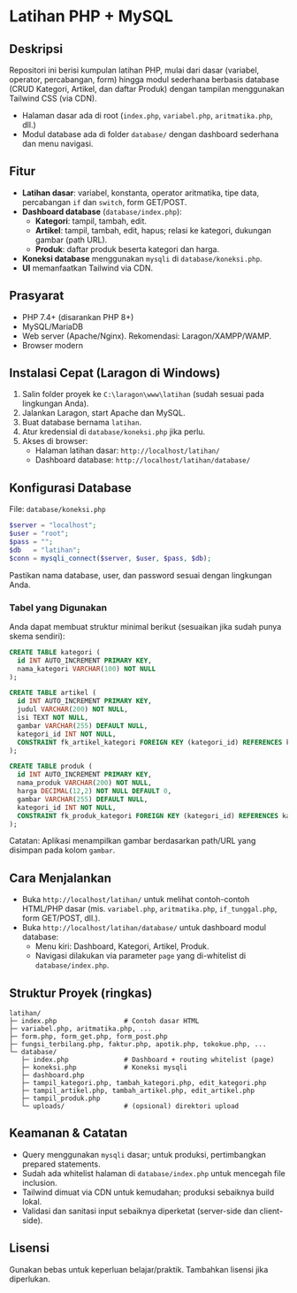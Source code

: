# Latihan PHP + MySQL

## Deskripsi
Repositori ini berisi kumpulan latihan PHP, mulai dari dasar (variabel, operator, percabangan, form) hingga modul sederhana berbasis database (CRUD Kategori, Artikel, dan daftar Produk) dengan tampilan menggunakan Tailwind CSS (via CDN).

- Halaman dasar ada di root (`index.php`, `variabel.php`, `aritmatika.php`, dll.)
- Modul database ada di folder `database/` dengan dashboard sederhana dan menu navigasi.

## Fitur
- **Latihan dasar**: variabel, konstanta, operator aritmatika, tipe data, percabangan `if` dan `switch`, form GET/POST.
- **Dashboard database** (`database/index.php`):
  - **Kategori**: tampil, tambah, edit.
  - **Artikel**: tampil, tambah, edit, hapus; relasi ke kategori, dukungan gambar (path URL).
  - **Produk**: daftar produk beserta kategori dan harga.
- **Koneksi database** menggunakan `mysqli` di `database/koneksi.php`.
- **UI** memanfaatkan Tailwind via CDN.

## Prasyarat
- PHP 7.4+ (disarankan PHP 8+)
- MySQL/MariaDB
- Web server (Apache/Nginx). Rekomendasi: Laragon/XAMPP/WAMP.
- Browser modern

## Instalasi Cepat (Laragon di Windows)
1. Salin folder proyek ke `C:\laragon\www\latihan` (sudah sesuai pada lingkungan Anda).
2. Jalankan Laragon, start Apache dan MySQL.
3. Buat database bernama `latihan`.
4. Atur kredensial di `database/koneksi.php` jika perlu.
5. Akses di browser:
   - Halaman latihan dasar: `http://localhost/latihan/`
   - Dashboard database: `http://localhost/latihan/database/`

## Konfigurasi Database
File: `database/koneksi.php`
```php
$server = "localhost";
$user = "root";
$pass = "";
$db   = "latihan";
$conn = mysqli_connect($server, $user, $pass, $db);
```
Pastikan nama database, user, dan password sesuai dengan lingkungan Anda.

### Tabel yang Digunakan
Anda dapat membuat struktur minimal berikut (sesuaikan jika sudah punya skema sendiri):

```sql
CREATE TABLE kategori (
  id INT AUTO_INCREMENT PRIMARY KEY,
  nama_kategori VARCHAR(100) NOT NULL
);

CREATE TABLE artikel (
  id INT AUTO_INCREMENT PRIMARY KEY,
  judul VARCHAR(200) NOT NULL,
  isi TEXT NOT NULL,
  gambar VARCHAR(255) DEFAULT NULL,
  kategori_id INT NOT NULL,
  CONSTRAINT fk_artikel_kategori FOREIGN KEY (kategori_id) REFERENCES kategori(id)
);

CREATE TABLE produk (
  id INT AUTO_INCREMENT PRIMARY KEY,
  nama_produk VARCHAR(200) NOT NULL,
  harga DECIMAL(12,2) NOT NULL DEFAULT 0,
  gambar VARCHAR(255) DEFAULT NULL,
  kategori_id INT NOT NULL,
  CONSTRAINT fk_produk_kategori FOREIGN KEY (kategori_id) REFERENCES kategori(id)
);
```

Catatan: Aplikasi menampilkan gambar berdasarkan path/URL yang disimpan pada kolom `gambar`.

## Cara Menjalankan
- Buka `http://localhost/latihan/` untuk melihat contoh-contoh HTML/PHP dasar (mis. `variabel.php`, `aritmatika.php`, `if_tunggal.php`, form GET/POST, dll.).
- Buka `http://localhost/latihan/database/` untuk dashboard modul database:
  - Menu kiri: Dashboard, Kategori, Artikel, Produk.
  - Navigasi dilakukan via parameter `page` yang di-whitelist di `database/index.php`.

## Struktur Proyek (ringkas)
```
latihan/
├─ index.php                 # Contoh dasar HTML
├─ variabel.php, aritmatika.php, ...
├─ form.php, form_get.php, form_post.php
├─ fungsi_terbilang.php, faktur.php, apotik.php, tokokue.php, ...
└─ database/
   ├─ index.php              # Dashboard + routing whitelist (page)
   ├─ koneksi.php            # Koneksi mysqli
   ├─ dashboard.php
   ├─ tampil_kategori.php, tambah_kategori.php, edit_kategori.php
   ├─ tampil_artikel.php, tambah_artikel.php, edit_artikel.php
   ├─ tampil_produk.php
   └─ uploads/               # (opsional) direktori upload
```

## Keamanan & Catatan
- Query menggunakan `mysqli` dasar; untuk produksi, pertimbangkan prepared statements.
- Sudah ada whitelist halaman di `database/index.php` untuk mencegah file inclusion.
- Tailwind dimuat via CDN untuk kemudahan; produksi sebaiknya build lokal.
- Validasi dan sanitasi input sebaiknya diperketat (server-side dan client-side).

## Lisensi
Gunakan bebas untuk keperluan belajar/praktik. Tambahkan lisensi jika diperlukan. 